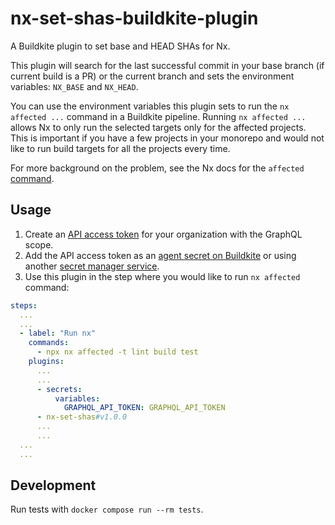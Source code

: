 # nx-set-shas-buildkite-plugin

A Buildkite plugin to set base and HEAD SHAs for Nx.

This plugin will search for the last successful commit in your base branch (if current build is a PR)
or the current branch and sets the environment variables: `NX_BASE` and `NX_HEAD`.

You can use the environment variables this plugin sets to run the `nx affected ...` command in
a Buildkite pipeline. Running `nx affected ...` allows Nx to only run the selected targets only
for the affected projects. This is important if you have a few projects in your monorepo and would
not like to run build targets for all the projects every time.

For more background on the problem, see the Nx docs for the `affected` [command](https://nx.dev/ci/features/affected).

## Usage

1. Create an [API access token](https://buildkite.com/user/api-access-tokens) for your organization with the GraphQL scope.
1. Add the API access token as an [agent secret on Buildkite](https://buildkite.com/docs/pipelines/security/secrets/buildkite-secrets) or using another [secret manager service](https://buildkite.com/docs/pipelines/security/secrets/managing).
1. Use this plugin in the step where you would like to run `nx affected` command:

```yaml
steps:
  ...
  ...
  - label: "Run nx"
    commands:
      - npx nx affected -t lint build test
    plugins:
      ...
      ...
      - secrets:
          variables:
            GRAPHQL_API_TOKEN: GRAPHQL_API_TOKEN
      - nx-set-shas#v1.0.0
      ...
      ...
  ...
  ...
```

## Development

Run tests with `docker compose run --rm tests`.
